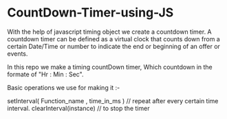 # CountDown-Timer-using-JS

With the help of javascript timing object we create a countdown timer.
A countdown timer can be defined as a virtual clock that counts down from a certain Date/Time 
or number to indicate the end or beginning of an offer or events.

In this repo we make a timing countDown timer, Which countdown in the formate of "Hr : Min : Sec".

Basic operations we use for making it :-

  setInterval( Function_name , time_in_ms )               // repeat after every certain time interval.
  clearInterval(instance)             // to stop the timer
